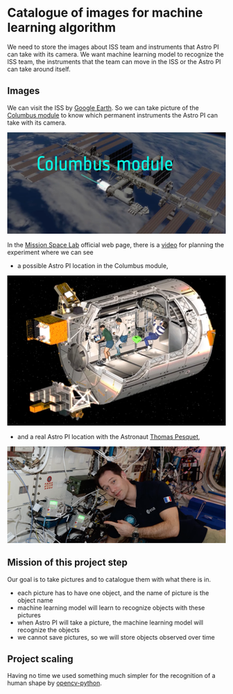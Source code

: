 # Catalogue of images for machine learning algorithm

We need to store the images about ISS team and instruments that Astro PI can take with its camera. We want machine learning model to recognize the ISS team, the instruments that the team can move in the ISS or the Astro PI can take around itself.

## Images

We can visit the ISS by [Google Earth](https://earth.google.com/web/). So we can take picture of the [Columbus module](https://en.wikipedia.org/wiki/Columbus_(ISS_module)) to know which permanent instruments the Astro PI can take with its camera.

![columbus](images/columbus-module.png)

In the [Mission Space Lab](https://astro-pi.org/mission-space-lab/) official web page, there is a [video](https://youtu.be/owcZeUnSixM) for planning the experiment where we can see

* a possible Astro PI location in the Columbus module,

![location](images/where-is-astro-pi.png)

* and a real Astro PI location with the Astronaut [Thomas Pesquet](https://en.wikipedia.org/wiki/Thomas_Pesquet),

![thomas](images/thomas-pesquet-with-astro-pi.png)

## Mission of this project step

Our goal is to take pictures and to catalogue them with what there is in.

* each picture has to have one object, and the name of picture is the object name
* machine learning model will learn to recognize objects with these pictures
* when Astro PI will take a picture, the machine learning model will recognize the objects
* we cannot save pictures, so we will store objects observed over time

## Project scaling

Having no time we used something much simpler for the recognition of a human shape by [opencv-python](https://pypi.org/project/opencv-python/).
